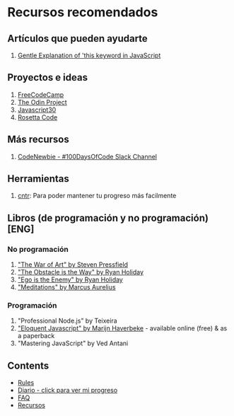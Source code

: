 # Recursos recomendados

## Artículos que pueden ayudarte
1. [Gentle Explanation of 'this keyword in JavaScript](http://rainsoft.io/gentle-explanation-of-this-in-javascript/)

## Proyectos e ideas
1. [FreeCodeCamp](https://www.freecodecamp.com)
2. [The Odin Project](http://www.theodinproject.com/)
3. [Javascript30](http://www.javascript30.com)
4. [Rosetta Code](http://rosettacode.org/wiki/Rosetta_Code)

## Más recursos
1. [CodeNewbie - #100DaysOfCode Slack Channel](https://codenewbie.typeform.com/to/uwsWlZ)

## Herramientas
1. [cntr](https://github.com/nsgonultas/cntr): Para poder mantener tu progreso más facilmente

## Libros (de programación y no programación)[ENG]

### No programación
1. ["The War of Art" by Steven Pressfield](http://www.goodreads.com/book/show/1319.The_War_of_Art)
2. ["The Obstacle is the Way" by Ryan Holiday](http://www.goodreads.com/book/show/18668059-the-obstacle-is-the-way?ac=1&from_search=true)
3. ["Ego is the Enemy" by Ryan Holiday](http://www.goodreads.com/book/show/27036528-ego-is-the-enemy?from_search=true&search_version=service)
4. ["Meditations" by Marcus Aurelius](https://www.goodreads.com/book/show/662925.Meditations)

### Programación
1. "Professional Node.js" by Teixeira
2. ["Eloquent Javascript" by Marijn Haverbeke](http://eloquentjavascript.net/) - available online (free) & as a paperback
3. "Mastering JavaScript" by Ved Antani

## Contents
* [Rules](rules.md)
* [Diario - click para ver mi progreso](diario.md)
* [FAQ](FAQ.md)
* [Recursos](recursos.md)
